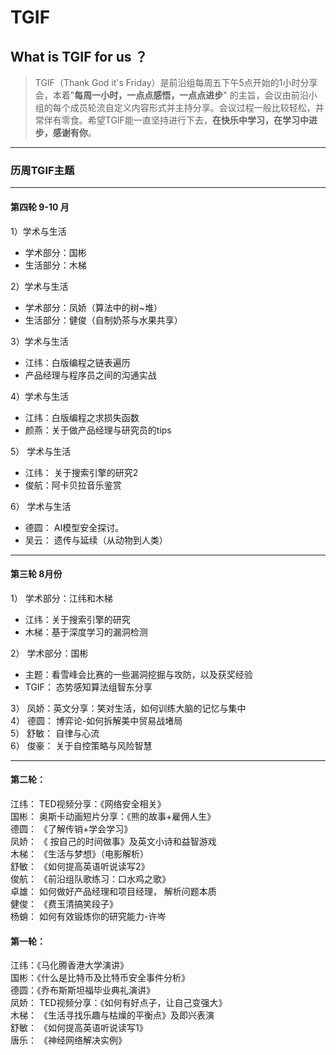 
# TGIF

## What is TGIF for us ？

>TGIF（Thank God it's Friday）是前沿组每周五下午5点开始的1小时分享会，本着"**每周一小时，一点点感悟，一点点进步**" 的主旨，会议由前沿小组的每个成员轮流自定义内容形式并主持分享。会议过程一般比较轻松，并常伴有零食。希望TGIF能一直坚持进行下去，**在快乐中学习，在学习中进步，感谢有你**。


--------

### 历周TGIF主题   

*****
#### 第四轮 9-10 月
1）学术与生活   
* 学术部分：国彬   
* 生活部分：木梯   

2）学术与生活   
* 学术部分：凤娇（算法中的树~堆）   
* 生活部分：健俊（自制奶茶与水果共享）

3）学术与生活   
* 江纬：白版编程之链表遍历   
* 产品经理与程序员之间的沟通实战

4）学术与生活   
* 江纬：白版编程之求损失函数   
* 颜燕：关于做产品经理与研究员的tips

5） 学术与生活			
  * 江纬： 关于搜索引擎的研究2			
  * 俊航：阿卡贝拉音乐鉴赏   

6） 学术与生活   
  * 德圆： AI模型安全探讨。  
  * 吴云： 遗传与延续（从动物到人类）





******
#### 第三轮 8月份
1） 学术部分：江纬和木梯
*  江纬：关于搜索引擎的研究
* 木梯：基于深度学习的漏洞检测

2） 学术部分：国彬
  * 主题：看雪峰会比赛的一些漏洞挖掘与攻防，以及获奖经验
  * TGIF： 态势感知算法组智东分享  

3） 凤娇：英文分享：笑对生活，如何训练大脑的记忆与集中   
4） 德圆： 博弈论-如何拆解美中贸易战堵局   
5） 舒敏： 自律与心流   
6） 俊豪： 关于自控策略与风险智慧   





*******
#### 第二轮：   
江纬：  TED视频分享：《网络安全相关》   
国彬：  奥斯卡动画短片分享：《熊的故事+雇佣人生》   
德圆： 《了解传销+学会学习》   
凤娇： 《 按自己的时间做事》及英文小诗和益智游戏   
木梯： 《生活与梦想》（电影解析）   
舒敏： 《如何提高英语听说读写2》   
俊航： 《前沿组队歌练习：口水鸡之歌》   
卓雄：  如何做好产品经理和项目经理， 解析问题本质   
健俊： 《费玉清搞笑段子》   
杨蛸： 如何有效锻炼你的研究能力-许岑


#### 第一轮：   
江纬：《马化腾香港大学演讲》   
国彬：《什么是比特币及比特币安全事件分析》   
德圆：《乔布斯斯坦福毕业典礼演讲》   
凤娇：  TED视频分享：《如何有好点子，让自己变强大》     
木梯： 《生活寻找乐趣与枯燥的平衡点》及即兴表演   
舒敏： 《如何提高英语听说读写1》   
唐乐： 《神经网络解决实例》   
